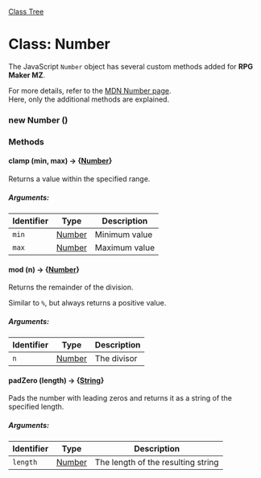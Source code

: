 [Class Tree](index.md)

# Class: Number

The JavaScript `Number` object has several custom methods added for **RPG Maker MZ**.

For more details, refer to the [MDN Number page](https://developer.mozilla.org/en-US/docs/Web/JavaScript/Reference/Global_Objects/Number).  
Here, only the additional methods are explained.

### new Number ()

### Methods

#### clamp (min, max) → {[Number](Number.md)}
Returns a value within the specified range.

##### Arguments:

| Identifier | Type | Description |
| --- | --- | --- |
| `min` | [Number](Number.md) | Minimum value |
| `max` | [Number](Number.md) | Maximum value |


#### mod (n) → {[Number](Number.md)}
Returns the remainder of the division.

Similar to `%`, but always returns a positive value.

##### Arguments:

| Identifier | Type | Description |
| --- | --- | --- |
| `n` | [Number](Number.md) | The divisor |


#### padZero (length) → {[String](String.md)}
Pads the number with leading zeros and returns it as a string of the specified length.

##### Arguments:

| Identifier | Type | Description |
| --- | --- | --- |
| `length` | [Number](Number.md) | The length of the resulting string |

